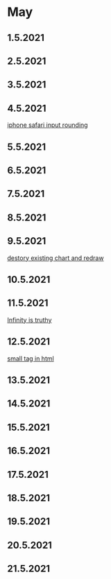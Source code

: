 # May

## 1.5.2021

## 2.5.2021

## 3.5.2021

## 4.5.2021

[iphone safari input rounding](https://stackoverflow.com/questions/2918707/turn-off-iphone-safari-input-element-rounding)

## 5.5.2021

## 6.5.2021

## 7.5.2021

## 8.5.2021

## 9.5.2021

[destory existing chart and redraw](https://stackoverflow.com/questions/40056555/destroy-chart-js-bar-graph-to-redraw-other-graph-in-same-canvas)

## 10.5.2021

## 11.5.2021

[Infinity is truthy](https://stackoverflow.com/questions/17454239/why-does-booleaninfinity-gives-true#:~:text=Thus%2C%20NaN%20becomes%20false%20%2C%20and,not%20its%20coerced%20boolean%20value.)

## 12.5.2021

[small tag in html](https://www.w3schools.com/tags/tag_small.asp)

## 13.5.2021

## 14.5.2021

## 15.5.2021

## 16.5.2021

## 17.5.2021

## 18.5.2021

## 19.5.2021

## 20.5.2021

## 21.5.2021
